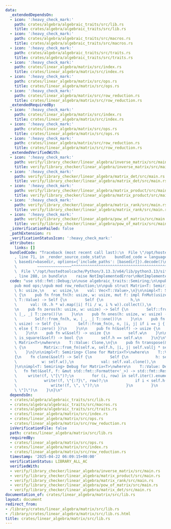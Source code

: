 ```yaml
---
data:
  _extendedDependsOn:
  - icon: ':heavy_check_mark:'
    path: crates/algebra/algebraic_traits/src/lib.rs
    title: crates/algebra/algebraic_traits/src/lib.rs
  - icon: ':heavy_check_mark:'
    path: crates/algebra/algebraic_traits/src/macros.rs
    title: crates/algebra/algebraic_traits/src/macros.rs
  - icon: ':heavy_check_mark:'
    path: crates/algebra/algebraic_traits/src/traits.rs
    title: crates/algebra/algebraic_traits/src/traits.rs
  - icon: ':heavy_check_mark:'
    path: crates/linear_algebra/matrix/src/index.rs
    title: crates/linear_algebra/matrix/src/index.rs
  - icon: ':heavy_check_mark:'
    path: crates/linear_algebra/matrix/src/ops.rs
    title: crates/linear_algebra/matrix/src/ops.rs
  - icon: ':heavy_check_mark:'
    path: crates/linear_algebra/matrix/src/row_reduction.rs
    title: crates/linear_algebra/matrix/src/row_reduction.rs
  _extendedRequiredBy:
  - icon: ':heavy_check_mark:'
    path: crates/linear_algebra/matrix/src/index.rs
    title: crates/linear_algebra/matrix/src/index.rs
  - icon: ':heavy_check_mark:'
    path: crates/linear_algebra/matrix/src/ops.rs
    title: crates/linear_algebra/matrix/src/ops.rs
  - icon: ':heavy_check_mark:'
    path: crates/linear_algebra/matrix/src/row_reduction.rs
    title: crates/linear_algebra/matrix/src/row_reduction.rs
  _extendedVerifiedWith:
  - icon: ':heavy_check_mark:'
    path: verify/library_checker/linear_algebra/inverse_matrix/src/main.rs
    title: verify/library_checker/linear_algebra/inverse_matrix/src/main.rs
  - icon: ':heavy_check_mark:'
    path: verify/library_checker/linear_algebra/matrix_det/src/main.rs
    title: verify/library_checker/linear_algebra/matrix_det/src/main.rs
  - icon: ':heavy_check_mark:'
    path: verify/library_checker/linear_algebra/matrix_product/src/main.rs
    title: verify/library_checker/linear_algebra/matrix_product/src/main.rs
  - icon: ':heavy_check_mark:'
    path: verify/library_checker/linear_algebra/matrix_rank/src/main.rs
    title: verify/library_checker/linear_algebra/matrix_rank/src/main.rs
  - icon: ':heavy_check_mark:'
    path: verify/library_checker/linear_algebra/pow_of_matrix/src/main.rs
    title: verify/library_checker/linear_algebra/pow_of_matrix/src/main.rs
  _isVerificationFailed: false
  _pathExtension: rs
  _verificationStatusIcon: ':heavy_check_mark:'
  attributes:
    links: []
  bundledCode: "Traceback (most recent call last):\n  File \"/opt/hostedtoolcache/Python/3.13.3/x64/lib/python3.13/site-packages/onlinejudge_verify/documentation/build.py\"\
    , line 71, in _render_source_code_stat\n    bundled_code = language.bundle(stat.path,\
    \ basedir=basedir, options={'include_paths': [basedir]}).decode()\n          \
    \         ~~~~~~~~~~~~~~~^^^^^^^^^^^^^^^^^^^^^^^^^^^^^^^^^^^^^^^^^^^^^^^^^^^^^^^^^^^^^^^^^^\n\
    \  File \"/opt/hostedtoolcache/Python/3.13.3/x64/lib/python3.13/site-packages/onlinejudge_verify/languages/rust.py\"\
    , line 288, in bundle\n    raise NotImplementedError\nNotImplementedError\n"
  code: "use std::fmt::Debug;\n\nuse algebraic_traits::Semiring;\n\npub mod index;\n\
    pub mod ops;\npub mod row_reduction;\n\npub struct Matrix<T: Semiring> {\n   \
    \ h: usize,\n    w: usize,\n    val: Vec<T::Value>,\n}\n\nimpl<T: Semiring> Matrix<T>\
    \ {\n    pub fn from_fn(h: usize, w: usize, mut f: impl FnMut(usize, usize) ->\
    \ T::Value) -> Self {\n        Self {\n            h,\n            w,\n      \
    \      val: (0..h * w).map(|i| f(i / w, i % w)).collect(),\n        }\n    }\n\
    \n    pub fn zeros(h: usize, w: usize) -> Self {\n        Self::from_fn(h, w,\
    \ |_, _| T::zero())\n    }\n\n    pub fn ones(h: usize, w: usize) -> Self {\n\
    \        Self::from_fn(h, w, |_, _| T::one())\n    }\n\n    pub fn identity(n:\
    \ usize) -> Self {\n        Self::from_fn(n, n, |i, j| if i == j { T::one() }\
    \ else { T::zero() })\n    }\n\n    pub fn h(&self) -> usize {\n        self.h\n\
    \    }\n\n    pub fn w(&self) -> usize {\n        self.w\n    }\n\n    pub fn\
    \ is_square(&self) -> bool {\n        self.h == self.w\n    }\n}\n\nimpl<T: Semiring>\
    \ Matrix<T>\nwhere\n    T::Value: Clone,\n{\n    pub fn transpose(&self) -> Matrix<T>\
    \ {\n        Matrix::from_fn(self.w, self.h, |i, j| self.val[j * self.w + i].clone())\n\
    \    }\n}\n\nimpl<T: Semiring> Clone for Matrix<T>\nwhere\n    T::Value: Clone,\n\
    {\n    fn clone(&self) -> Self {\n        Self {\n            h: self.h(),\n \
    \           w: self.w(),\n            val: self.val.clone(),\n        }\n    }\n\
    }\n\nimpl<T: Semiring> Debug for Matrix<T>\nwhere\n    T::Value: Debug,\n{\n \
    \   fn fmt(&self, f: &mut std::fmt::Formatter<'_>) -> std::fmt::Result {\n   \
    \     write!(f, \"[\")?;\n        for (i, row) in self.iter().enumerate() {\n\
    \            write!(f, \"{:?}\", row)?;\n            if i < self.h() - 1 {\n \
    \               write!(f, \", \")?;\n            }\n        }\n        write!(f,\
    \ \"]\")\n    }\n}\n"
  dependsOn:
  - crates/algebra/algebraic_traits/src/lib.rs
  - crates/algebra/algebraic_traits/src/macros.rs
  - crates/algebra/algebraic_traits/src/traits.rs
  - crates/linear_algebra/matrix/src/index.rs
  - crates/linear_algebra/matrix/src/ops.rs
  - crates/linear_algebra/matrix/src/row_reduction.rs
  isVerificationFile: false
  path: crates/linear_algebra/matrix/src/lib.rs
  requiredBy:
  - crates/linear_algebra/matrix/src/ops.rs
  - crates/linear_algebra/matrix/src/index.rs
  - crates/linear_algebra/matrix/src/row_reduction.rs
  timestamp: '2025-04-22 06:09:15+00:00'
  verificationStatus: LIBRARY_ALL_AC
  verifiedWith:
  - verify/library_checker/linear_algebra/inverse_matrix/src/main.rs
  - verify/library_checker/linear_algebra/matrix_product/src/main.rs
  - verify/library_checker/linear_algebra/matrix_rank/src/main.rs
  - verify/library_checker/linear_algebra/pow_of_matrix/src/main.rs
  - verify/library_checker/linear_algebra/matrix_det/src/main.rs
documentation_of: crates/linear_algebra/matrix/src/lib.rs
layout: document
redirect_from:
- /library/crates/linear_algebra/matrix/src/lib.rs
- /library/crates/linear_algebra/matrix/src/lib.rs.html
title: crates/linear_algebra/matrix/src/lib.rs
---
```


